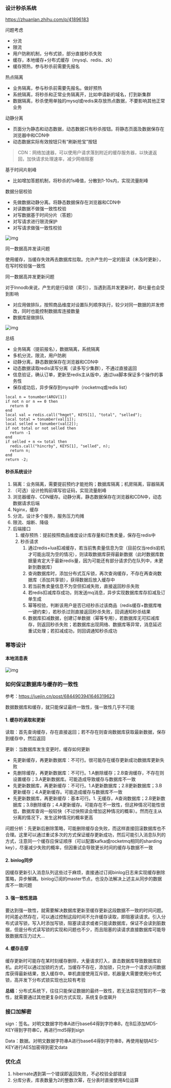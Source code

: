 ### 设计秒杀系统

https://zhuanlan.zhihu.com/p/41896183

问题考虑

- 分流
- 限流
- 用户防刷机制，分布式锁，部分直接秒杀失败
- 缓存，本地缓存+分布式缓存（mysql、redis、zk）
- 缓存预热，参与秒杀前需要先报名

热点隔离

- 业务隔离，参与秒杀前需要先报名。做好预热
- 系统隔离，将秒杀和正常业务隔离开，比如申请新的域名，打到新集群
- 数据隔离，秒杀使用单独的mysql或redis来存放热点数据，不要影响其他正常业务

动静分离

- 页面分为静态和动态数据，动态数据只有秒杀按钮。将静态页面及数据保存在浏览器中和CDN中
- 动态数据实际有效按钮只有“刷新抢宝”按钮

> CDN：网络加速器，可以使用户请求落到附近的缓存服务器，以快速返回，加快请求处理速率，减少网络阻塞

基于时间片削峰

- 比如增加答题机制，将秒杀的1s峰值，分散到1-10s内，实现流量削峰

数据分层校验

- 先做数据动静分离。将静态数据保存在浏览器和CDN中
- 对读数据不做强一致性校验
- 对写数据基于时间分片（答题）
- 对写请求进行限流保护
- 对写请求做强一致性校验

![img](file:///Users/ysc/IdeaProjects/learning/document-private/image/20160309181830459?lastModify=1618163536)



同一数据高并发读问题

使用缓存，当缓存失效再去数据库拉取。允许产生的一定的脏读（未及时更新），在写时校验强一致性

同一数据高并发更新问题

对于Innodb来说，产生的是行级锁（索引），当遇到高并发更新时，吞吐量也会受到影响

- 对应用做排队，按照商品维度对设置队列顺序执行，较少对同一数据的并发修改，同时也能控制数据库连接数量
- 数据库层做排队

![img](file:///Users/ysc/IdeaProjects/learning/document-private/image/p3188.png?lastModify=1618163536)

总结

- 业务隔离（提前报名），数据隔离，系统隔离
- 多机分流，限流，用户防刷
- 动静分离，静态数据保存在浏览器和CDN中
- 动态数据读取redis读写分离（读多写少集群），不通过直接返回
- 信息验证，确认订单，更新至redis主从版中，通过lua脚本保证多个操作的事务性
- 保存成功后，异步保存到mysql中（rocketmq或redis list）

```
local n = tonumber(ARGV[1])
if not n or n == 0 then
  return 0
end
local val = redis.call("hmget", KEYS[1], "total", "selled");
local total = tonumber(val[1]);
local selled = tonumber(val[2]);
if not total or not selled then
  return -1
end
if selled + n <= total then
  redis.call("hincrby", KEYS[1], "selled", n);
  return n;
end
return -2;
```

#### 秒杀系统设计

1. 隔离：业务隔离，需要提前预约才能抢购；数据库隔离；机房隔离，容器隔离
2. （可选）设计抢购前填写验证码，实现流量削峰
3. 浏览器缓存、CDN缓存。动静分离，静态数据保存在浏览器和CDN中，动态数据请求后端
4. Nginx，缓存
5. 分流，设计多个服务，服务压力均摊
6. 限流、熔断、降级
7. 后端接口
   1. 缓存预热：提前按照商品维度设计库存量和已售卖量，保存在redis中
   2. 秒杀请求
      1. 通过redis+lua扣减缓存，若当前售卖量信息为空（目前仅当redis宕机才可能出现为空的情况），则读取数据库获得最新数据（此时数据库数据量肯定大于最新redis量，因为可能还有部分请求仍在队列中，未更新到数据库）
      2. 查询数据库时，添加分布式互斥锁，再次查询缓存，不存在再查询数据库（添加共享锁），获得数据后放入缓存中
      3. 若当前售卖量信息不为空但扣减失败，直接返回秒杀失败
      4. 若redis扣减库存成功，则发送mq消息，异步实现数据库库存扣减及订单生成
      5. 幂等校验，判断该用户是否已经秒杀过该商品（redis缓存+数据库唯一键约束），若秒杀过则直接返回秒杀失败，回调通知秒杀结果
      6. 数据库扣减数据，创建订单数据（幂等专用），若数据库无可扣减库存，则返回秒杀失败；若数据库出现网络、数据库等异常，消息延迟重试处理；若扣减成功，则回调通知秒杀成功

### 幂等设计

#### 本地消息表

![img](../image/dedup-solution-02.png)

### 如何保证数据库与缓存的一致性

参考：https://juejin.cn/post/6844903941646319623

数据数据库和缓存，就只能保证最终一致性，强一致性几乎不可能

#### 1. 缓存的读取和更新

读取：首先查询缓存，存在直接返回；若不存在则查询数据库获取最新数据，保存到缓存中，然后返回

更新：当数据库发生变更时，缓存如何更新

- 先更新缓存，再更新数据库：不可行。很可能存在缓存更新成功数据库更新失败
- 先删除缓存，再更新数据库：不可行。1.A删除缓存；2.B查询缓存，不存在则设置缓存；3.A更新数据库。可能造成导致缓存与数据库不一致
- 先更新数据库，再更新缓存：不可行。1.A更新数据库；2.B更新数据库；3.B更新缓存；4.A更新缓存。可能造成缓存与数据库不一致
- 先更新数据库，再更新缓存：基本可行。1. 无缓存，A查询数据库；2.B更新数据库；3.B删除缓存；4.A更新缓存。可能存在不一致性，但这种情况可能性很低，数据库查询一般较快（不过快照读会增加这种情况的概率）。然而在主从分离的情况下，发生这种情况的概率更高

问题分析：先更新后删除策略，可能删除缓存会失败，而这样直接回滚数据库也不合理。这里可以通过重试多次的方式保证缓存更新成功，然后可能引入消息队列的方式，注意同一个缓存应保证顺序（可以配置kafka或rocketmq相同的sharding key），尽量减少失败的概率，但因重试会导致更长时间的缓存与数据不一致

#### 2. binlog同步

因缓存更新引入消息队列这些过于麻烦，直接通过订阅binlog日志来实现缓存删除策略，异步解耦。binlog订阅的master节点，也没办法解决上述主从同步的数据库不一致问题

#### 3. 强一致性思路

要达到强一致性，就需要解决数据库更新至缓存更新这段数据不一致的时间问题。时间差必然存在，可以通过控制这段时间不允许缓存读取，即阻塞读请求。引入分布式读写锁，写入时添加写锁，阻塞读请求或者只能读数据库，保证不会读到脏数据，但是分布式读写锁的实现和问题也不少，而且阻塞的读请求直接数据库可能导致数据库压力过大...

#### 4. 缓存击穿

缓存更新时可能存在某时刻缓存删除，大量请求打入，直击数据库导致数据库宕机。此时可以通过加锁的方式，当缓存不存在，添加锁，只允许一个请求访问数据库获得最新结果，放入缓存中。单机直接使用互斥锁，机器量大需要使用分布式锁，高并发下分布式锁实现也比较有考验

**总结**：分布式系统下，往往只能保证数据的最终一致性，若无法容忍短暂的不一致性，就需要通过其他更复杂的方式实现，系统复杂度飙升

### 接口加解密

sign：签名。对明文数据字符串A进行base64得到字符串B，在B后添加MD5-KEY得到字符串C，再进行md5得到sign

Data：数据。对明文数据字符串A进行base64得到字符串B，再使用秘钥AES-KEY进行AES加密得到密文data

### 优化点

1. hibernate遇到第一个错误即返回失败，不必校验全部错误
2. 分库分表，库表数量为2的整数次幂，在分表时直接使用&位运算


